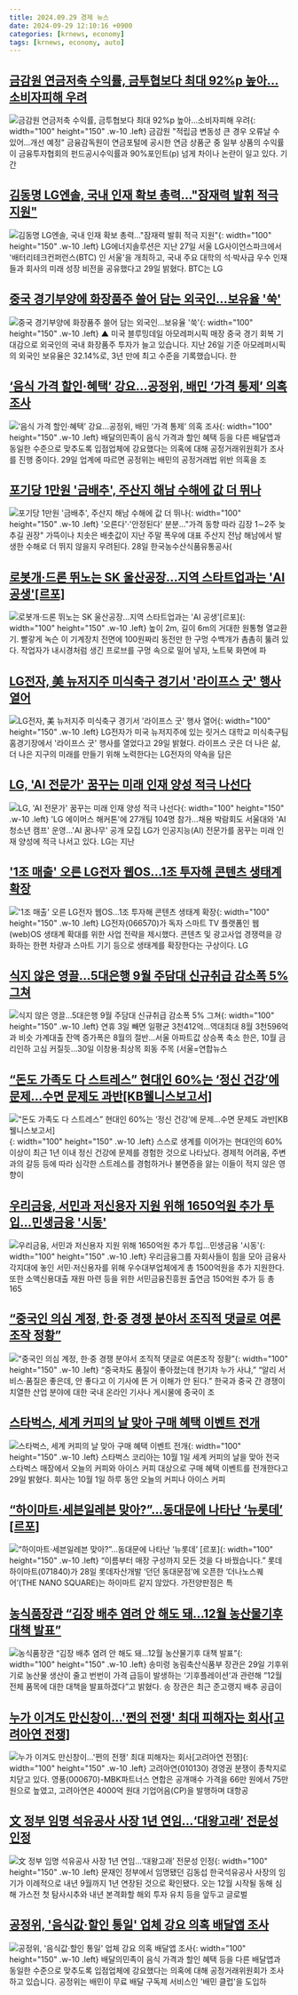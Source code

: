 ```yaml
---
title: 2024.09.29 경제 뉴스
date: 2024-09-29 12:10:16 +0900
categories: [krnews, economy]
tags: [krnews, economy, auto]
---
```

## [금감원 연금저축 수익률, 금투협보다 최대 92%p 높아…소비자피해 우려](https://n.news.naver.com/mnews/article/029/0002905346)

![금감원 연금저축 수익률, 금투협보다 최대 92%p 높아…소비자피해 우려](https://mimgnews.pstatic.net/image/origin/029/2024/09/29/2905346.jpg?type=nf220_150){: width="100" height="150" .w-10 .left}
금감원 "적립금 변동성 큰 경우 오류날 수 있어…개선 예정" 금융감독원이 연금포털에 공시한 연금 상품군 중 일부 상품의 수익률이 금융투자협회의 펀드공시수익률과 90%포인트(p) 넘게 차이나 논란이 일고 있다. 기간

## [김동명 LG엔솔, 국내 인재 확보 총력…"잠재력 발휘 적극 지원"](https://n.news.naver.com/mnews/article/092/0002347014)

![김동명 LG엔솔, 국내 인재 확보 총력…"잠재력 발휘 적극 지원"](https://mimgnews.pstatic.net/image/origin/092/2024/09/29/2347014.jpg?type=nf220_150){: width="100" height="150" .w-10 .left}
LG에너지솔루션은 지난 27일 서울 LG사이언스파크에서 '배터리테크컨퍼런스(BTC) 인 서울'을 개최하고, 국내 주요 대학의 석·박사급 우수 인재들과 회사의 미래 성장 비전을 공유했다고 29일 밝혔다. BTC는 LG

## [중국 경기부양에 화장품주 쓸어 담는 외국인…보유율 '쑥'](https://n.news.naver.com/mnews/article/055/0001193722)

![중국 경기부양에 화장품주 쓸어 담는 외국인…보유율 '쑥'](https://mimgnews.pstatic.net/image/origin/055/2024/09/29/1193722.jpg?type=nf220_150){: width="100" height="150" .w-10 .left}
▲ 미국 블루밍데일 아모레퍼시픽 매장 중국 경기 회복 기대감으로 외국인의 국내 화장품주 투자가 늘고 있습니다. 지난 26일 기준 아모레퍼시픽의 외국인 보유율은 32.14%로, 3년 만에 최고 수준을 기록했습니다. 한

## [‘음식 가격 할인·혜택’ 강요…공정위, 배민 ‘가격 통제’ 의혹 조사](https://n.news.naver.com/mnews/article/028/0002709111)

![‘음식 가격 할인·혜택’ 강요…공정위, 배민 ‘가격 통제’ 의혹 조사](https://mimgnews.pstatic.net/image/origin/028/2024/09/29/2709111.jpg?type=nf220_150){: width="100" height="150" .w-10 .left}
배달의민족이 음식 가격과 할인 혜택 등을 다른 배달앱과 동일한 수준으로 맞추도록 입점업체에 강요했다는 의혹에 대해 공정거래위원회가 조사를 진행 중이다. 29일 업계에 따르면 공정위는 배민의 공정거래법 위반 의혹을 조

## [포기당 1만원 '금배추', 주산지 해남 수해에 값 더 뛰나](https://n.news.naver.com/mnews/article/001/0014953427)

![포기당 1만원 '금배추', 주산지 해남 수해에 값 더 뛰나](https://mimgnews.pstatic.net/image/origin/001/2024/09/28/14953427.jpg?type=nf220_150){: width="100" height="150" .w-10 .left}
'오른다'·'안정된다' 분분…"가격 동향 따라 김장 1∼2주 늦추길 권장" 가뜩이나 치솟은 배춧값이 지난 주말 폭우에 대표 주산지 전남 해남에서 발생한 수해로 더 뛰지 않을지 우려된다. 28일 한국농수산식품유통공사(

## [로봇개·드론 뛰노는 SK 울산공장…지역 스타트업과는 'AI 공생'[르포]](https://n.news.naver.com/mnews/article/421/0007814118)

![로봇개·드론 뛰노는 SK 울산공장…지역 스타트업과는 'AI 공생'[르포]](https://mimgnews.pstatic.net/image/origin/421/2024/09/29/7814118.jpg?type=nf220_150){: width="100" height="150" .w-10 .left}
높이 2m, 길이 6m의 거대한 원통형 열교환기. 빨갛게 녹슨 이 기계장치 전면에 100원짜리 동전만 한 구멍 수백개가 촘촘히 뚫려 있다. 작업자가 내시경처럼 생긴 프로브를 구멍 속으로 밀어 넣자, 노트북 화면에 파

## [LG전자, 美 뉴저지주 미식축구 경기서 '라이프스 굿' 행사 열어](https://n.news.naver.com/mnews/article/030/0003243516)

![LG전자, 美 뉴저지주 미식축구 경기서 '라이프스 굿' 행사 열어](https://mimgnews.pstatic.net/image/origin/030/2024/09/29/3243516.jpg?type=nf220_150){: width="100" height="150" .w-10 .left}
LG전자가 미국 뉴저지주에 있는 릿거스 대학교 미식축구팀 홈경기장에서 '라이프스 굿' 행사를 열었다고 29일 밝혔다. 라이프스 굿은 더 나은 삶, 더 나은 지구의 미래를 만들기 위해 노력한다는 LG전자의 약속을 담은

## [LG, 'AI 전문가' 꿈꾸는 미래 인재 양성 적극 나선다](https://n.news.naver.com/mnews/article/001/0014954154)

![LG, 'AI 전문가' 꿈꾸는 미래 인재 양성 적극 나선다](https://mimgnews.pstatic.net/image/origin/001/2024/09/29/14954154.jpg?type=nf220_150){: width="100" height="150" .w-10 .left}
'LG 에이머스 해커톤'에 27개팀 104명 참가…채용 박람회도 서울대와 'AI 청소년 캠프' 운영…'AI 꿈나무' 공개 모집 LG가 인공지능(AI) 전문가를 꿈꾸는 미래 인재 양성에 적극 나서고 있다. LG는 지난

## ['1조 매출' 오른 LG전자 웹OS…1조 투자해 콘텐츠 생태계 확장](https://n.news.naver.com/mnews/article/421/0007814212)

!['1조 매출' 오른 LG전자 웹OS…1조 투자해 콘텐츠 생태계 확장](https://mimgnews.pstatic.net/image/origin/421/2024/09/29/7814212.jpg?type=nf220_150){: width="100" height="150" .w-10 .left}
LG전자(066570)가 독자 스마트 TV 플랫폼인 웹(web)OS 생태계 확대를 위한 사업 전략을 제시했다. 콘텐츠 및 광고사업 경쟁력을 강화하는 한편 차량과 스마트 기기 등으로 생태계를 확장한다는 구상이다. LG

## [식지 않은 영끌…5대은행 9월 주담대 신규취급 감소폭 5% 그쳐](https://n.news.naver.com/mnews/article/001/0014953942)

![식지 않은 영끌…5대은행 9월 주담대 신규취급 감소폭 5% 그쳐](https://mimgnews.pstatic.net/image/origin/001/2024/09/29/14953942.jpg?type=nf220_150){: width="100" height="150" .w-10 .left}
연휴 3일 빼면 일평균 3천412억…역대최대 8월 3천596억과 비슷 가계대출 잔액 증가폭은 8월의 절반…서울 아파트값 상승폭 축소 한은, 10월 금리인하 고심 커질듯…30일 이창용·최상목 회동 주목 (서울=연합뉴스

## [“돈도 가족도 다 스트레스” 현대인 60%는 ‘정신 건강’에 문제…수면 문제도 과반[KB웰니스보고서]](https://n.news.naver.com/mnews/article/016/0002368027)

![“돈도 가족도 다 스트레스” 현대인 60%는 ‘정신 건강’에 문제…수면 문제도 과반[KB웰니스보고서]](https://mimgnews.pstatic.net/image/origin/016/2024/09/29/2368027.jpg?type=nf220_150){: width="100" height="150" .w-10 .left}
스스로 생계를 이어가는 현대인의 60% 이상이 최근 1년 이내 정신 건강에 문제를 경험한 것으로 나타났다. 경제적 어려움, 주변과의 갈등 등에 따라 심각한 스트레스를 경험하거나 불면증을 앓는 이들이 적지 않은 영향이

## [우리금융, 서민과 저신용자 지원 위해 1650억원 추가 투입…민생금융 '시동'](https://n.news.naver.com/mnews/article/138/0002183362)

![우리금융, 서민과 저신용자 지원 위해 1650억원 추가 투입…민생금융 '시동'](https://mimgnews.pstatic.net/image/origin/138/2024/09/29/2183362.jpg?type=nf220_150){: width="100" height="150" .w-10 .left}
우리금융그룹 자회사들이 힘을 모아 금융사각지대에 놓인 서민·저신용자를 위해 우수대부업체에게 총 1500억원을 추가 지원한다. 또한 소액신용대출 재원 마련 등을 위한 서민금융진흥원 출연금 150억원 추가 등 총 165

## [“중국인 의심 계정, 한·중 경쟁 분야서 조직적 댓글로 여론조작 정황”](https://n.news.naver.com/mnews/article/032/0003323222)

![“중국인 의심 계정, 한·중 경쟁 분야서 조직적 댓글로 여론조작 정황”](https://mimgnews.pstatic.net/image/origin/032/2024/09/29/3323222.jpg?type=nf220_150){: width="100" height="150" .w-10 .left}
“중국차도 품질이 좋아졌는데 현기차 누가 사냐,” “알리 서비스·품질은 좋은데, 안 좋다고 이 기사에 뜬 거 이해가 안 된다.” 한국과 중국 간 경쟁이 치열한 산업 분야에 대한 국내 온라인 기사나 게시물에 중국이 조

## [스타벅스, 세계 커피의 날 맞아 구매 혜택 이벤트 전개](https://n.news.naver.com/mnews/article/029/0002905287)

![스타벅스, 세계 커피의 날 맞아 구매 혜택 이벤트 전개](https://mimgnews.pstatic.net/image/origin/029/2024/09/29/2905287.jpg?type=nf220_150){: width="100" height="150" .w-10 .left}
스타벅스 코리아는 10월 1일 세계 커피의 날을 맞아 전국 스타벅스 매장에서 오늘의 커피와 아이스 커피 대상으로 구매 혜택 이벤트를 전개한다고 29일 밝혔다. 회사는 10월 1일 하루 동안 오늘의 커피나 아이스 커피

## [“하이마트·세븐일레븐 맞아?”…동대문에 나타난 ‘뉴롯데’ [르포]](https://n.news.naver.com/mnews/article/011/0004397298)

![“하이마트·세븐일레븐 맞아?”…동대문에 나타난 ‘뉴롯데’ [르포]](https://mimgnews.pstatic.net/image/origin/011/2024/09/29/4397298.jpg?type=nf220_150){: width="100" height="150" .w-10 .left}
“이름부터 매장 구성까지 모든 것을 다 바꿨습니다.” 롯데하이마트(071840)가 28일 롯데자산개발 ‘던던 동대문점’에 오픈한 ‘더나노스퀘어’(THE NANO SQUARE)는 하이마트 같지 않았다. 가전양판점은 특

## [농식품장관 “김장 배추 염려 안 해도 돼…12월 농산물기후 대책 발표”](https://n.news.naver.com/mnews/article/028/0002709105)

![농식품장관 “김장 배추 염려 안 해도 돼…12월 농산물기후 대책 발표”](https://mimgnews.pstatic.net/image/origin/028/2024/09/29/2709105.jpg?type=nf220_150){: width="100" height="150" .w-10 .left}
송미령 농림축산식품부 장관은 29일 기후위기로 농산물 생산이 줄고 번번이 가격 급등이 발생하는 ‘기후플레이션’과 관련해 ”12월 전체 품목에 대한 대책을 발표하겠다”고 밝혔다. 송 장관은 최근 준고랭지 배추 공급이

## [누가 이겨도 만신창이…'쩐의 전쟁' 최대 피해자는 회사[고려아연 전쟁]](https://n.news.naver.com/mnews/article/421/0007814020)

![누가 이겨도 만신창이…'쩐의 전쟁' 최대 피해자는 회사[고려아연 전쟁]](https://mimgnews.pstatic.net/image/origin/421/2024/09/29/7814020.jpg?type=nf220_150){: width="100" height="150" .w-10 .left}
고려아연(010130) 경영권 분쟁이 종착지로 치닫고 있다. 영풍(000670)-MBK파트너스 연합은 공개매수 가격을 66만 원에서 75만 원으로 높였고, 고려아연은 4000억 원대 기업어음(CP)을 발행하며 대항공

## [文 정부 임명 석유공사 사장 1년 연임…‘대왕고래’ 전문성 인정](https://n.news.naver.com/mnews/article/016/0002368008)

![文 정부 임명 석유공사 사장 1년 연임…‘대왕고래’ 전문성 인정](https://mimgnews.pstatic.net/image/origin/016/2024/09/29/2368008.jpg?type=nf220_150){: width="100" height="150" .w-10 .left}
문재인 정부에서 임명됐던 김동섭 한국석유공사 사장의 임기가 이례적으로 내년 9월까지 1년 연장된 것으로 확인됐다. 오는 12월 시작될 동해 심해 가스전 첫 탐사시추와 내년 본격화할 해외 투자 유치 등을 앞두고 글로벌

## [공정위, '음식값·할인 통일' 업체 강요 의혹 배달앱 조사](https://n.news.naver.com/mnews/article/214/0001376966)

![공정위, '음식값·할인 통일' 업체 강요 의혹 배달앱 조사](https://mimgnews.pstatic.net/image/origin/214/2024/09/29/1376966.jpg?type=nf220_150){: width="100" height="150" .w-10 .left}
배달의민족이 음식 가격과 할인 혜택 등을 다른 배달앱과 동일한 수준으로 맞추도록 입점업체에 강요했다는 의혹에 대해 공정거래위원회가 조사하고 있습니다. 공정위는 배민이 무료 배달 구독제 서비스인 '배민 클럽'을 도입하


